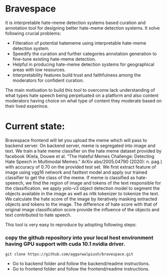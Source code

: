 # Bravespace

It is interpretable hate-meme detection systems based curation and annotation tool for designing better hate-meme detection systems. It solve following crucial problems:

- Filteration of potential hatememe using interpretable hate-meme detection system.
- Speedify the curation and further categories annotation generation to fine-tune existing hate-meme detection.
- Helpful in producing hate-meme detection systems for geographical areas with low resources.
- Interpretability features build trust and faithfulness among the moderators for confident curation.

The main motivation to build this tool to overcome lack understanding of what types hate speech being perpetuated on a platform and also content moderators having choice on what type of content they moderate based on their lived experince.

# Current state:

Bravespace frontend will let you upload the meme which will pass to backend server. On backend server, meme is segregated into image and text. We train a hate meme classifier on the hate meme dataset provided by facebook (Kiela, Douwe et al. “The Hateful Memes Challenge: Detecting Hate Speech in Multimodal Memes.” ArXiv abs/2005.04790 (2020): n. pag.) with accuracy of 0.70 on the provided test set. We first extract feature of image using vgg16 network and fasttext model and apply our trained classifier to get the class of the meme. If meme is classified as hate-speeech, we find the region of image and tokens of the text responsible for the classification. we apply yolo-v3 object detection model to segment the objects available in the image as well as nltk tokenizer to tokenize the text. We calculate the hate score of the image by iteratively masking extracted objects and tokens to the image. The difference of hate score with that of original image classification score provide the influence of the objects and text contributed to hate speech. 

This tool is very easy to reproduce by adopting following steps:

### copy the github repository into your local host environment having GPU support with cuda 10.1 nvidia driver.

`git clone https://github.com/aggarwalpiush/bravespace.git`

- Go to backend folder and follow the backend/readme instructions.
- Go to frontend folder and follow the frontend/readme instructions.
